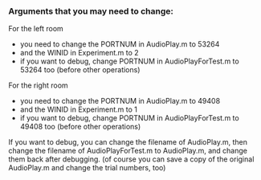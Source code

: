### Arguments that you may need to change:

For the left room
  - you need to change the PORTNUM in AudioPlay.m to 53264
  - and the WINID in Experiment.m to 2
  - if you want to debug, change PORTNUM in AudioPlayForTest.m to 53264 too (before other operations)

For the right room
  - you need to change the PORTNUM in AudioPlay.m to 49408
  - and the WINID in Experiment.m to 1
  - if you want to debug, change PORTNUM in AudioPlayForTest.m to 49408 too (before other operations)

If you want to debug, you can change the filename of AudioPlay.m, then change the filename of AudioPlayForTest.m to AudioPlay.m, and change them back after debugging. (of course you can save a copy of the original AudioPlay.m and change the trial numbers, too)